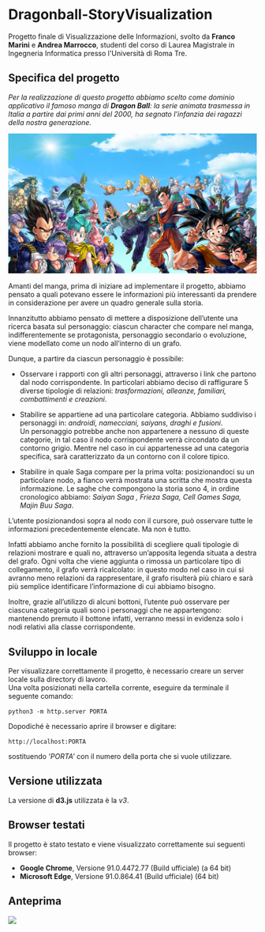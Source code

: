 # Dragonball-StoryVisualization
Progetto finale di Visualizzazione delle Informazioni, svolto da **Franco Marini** e **Andrea Marrocco**, studenti del corso di Laurea Magistrale in Ingegneria Informatica presso l'Università di Roma Tre.


## Specifica del progetto
*Per la realizzazione di questo progetto abbiamo scelto come dominio applicativo il famoso manga di **Dragon Ball**: la serie animata trasmessa in Italia a partire dai primi anni del 2000, ha segnato l’infanzia dei ragazzi della nostra generazione.*

<img src="https://github.com/AndreaEv18/Dragonball-StoryVisualization/blob/main/DB%20Family.jpg" width="800" />

Amanti del manga, prima di iniziare ad implementare il progetto, abbiamo pensato a quali potevano essere le informazioni più interessanti da prendere in considerazione per avere un quadro generale sulla storia.

Innanzitutto abbiamo pensato di mettere a disposizione dell’utente una ricerca basata sul personaggio: ciascun character che compare nel manga, indifferentemente se protagonista, personaggio secondario o evoluzione, viene modellato come un nodo all’interno di un grafo.

Dunque, a partire da ciascun personaggio è possibile:

* Osservare i rapporti con gli altri personaggi, attraverso i link che partono dal nodo corrispondente.
In particolari abbiamo deciso di raffigurare 5 diverse tipologie di relazioni: *trasformazioni, alleanze, familiari, combattimenti e creazioni*.

*	Stabilire se appartiene ad una particolare categoria.
Abbiamo suddiviso i personaggi in: *androidi, namecciani, saiyans, draghi e fusioni*. \
Un personaggio potrebbe anche non appartenere a nessuno di queste categorie, in tal caso il nodo corrispondente verrà circondato da un contorno grigio.
Mentre nel caso in cui appartenesse ad una categoria specifica, sarà caratterizzato da un contorno con il colore tipico.

* Stabilire in quale Saga compare per la prima volta: posizionandoci su un particolare nodo, a fianco verrà mostrata una scritta che mostra questa informazione.
Le saghe che compongono la storia sono 4, in ordine cronologico abbiamo: *Saiyan Saga , Frieza Saga, Cell Games Saga, Majin Buu Saga*.


L’utente posizionandosi sopra al nodo con il cursore, può osservare tutte le informazioni precedentemente elencate. Ma non è tutto.

Infatti abbiamo anche fornito la possibilità di scegliere quali tipologie di relazioni mostrare e quali no, attraverso un’apposita legenda situata a destra del grafo.
Ogni volta che viene aggiunta o rimossa un particolare tipo di collegamento, il grafo verrà ricalcolato: in questo modo nel caso in cui si avranno meno relazioni da rappresentare, il grafo risulterà più chiaro e sarà più semplice identificare l’informazione di cui abbiamo bisogno.

Inoltre, grazie all’utilizzo di alcuni bottoni, l’utente può osservare per ciascuna categoria quali sono i personaggi che ne appartengono: mantenendo premuto il bottone infatti, verranno messi in evidenza solo i nodi relativi alla classe corrispondente.




## Sviluppo in locale
Per visualizzare correttamente il progetto, è necessario creare un server locale sulla directory di lavoro. \
Una volta posizionati nella cartella corrente, eseguire da terminale il seguente comando:
```
python3 -m http.server PORTA
```
Dopodiché è necessario aprire il browser e digitare:
```
http://localhost:PORTA
```
sostituendo *'PORTA'* con il numero della porta che si vuole utilizzare.


## Versione utilizzata
La versione di **d3.js** utilizzata è la *v3*.

## Browser testati
Il progetto è stato testato e viene visualizzato correttamente sui seguenti browser:
- **Google Chrome**, Versione 91.0.4472.77 (Build ufficiale) (a 64 bit)
- **Microsoft Edge**, Versione 91.0.864.41 (Build ufficiale) (64 bit)

## Anteprima
<img src="https://i.ibb.co/bs1ysRD/anteprima.jpg" width="900" />
